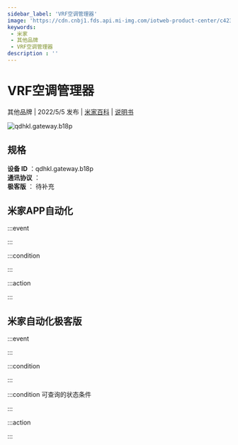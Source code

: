 ```yaml
---
sidebar_label: 'VRF空调管理器'
image: 'https://cdn.cnbj1.fds.api.mi-img.com/iotweb-product-center/c42320ca1e751877a02566d4aeba2fde_1650872646252.png?GalaxyAccessKeyId=AKVGLQWBOVIRQ3XLEW&Expires=9223372036854775807&Signature=4ZIKCfJZXXgu4k9STbrlbcG4jdU='
keywords: 
 - 米家
 - 其他品牌
 - VRF空调管理器
description : ''
---
```

# VRF空调管理器

其他品牌 | 2022/5/5 发布 | [米家百科](https://home.mi.com/webapp/content/baike/product/index.html?model=qdhkl.gateway.b18p) | [说明书](https://home.mi.com/views/introduction.html?model=qdhkl.gateway.b18p&region=cn)

![qdhkl.gateway.b18p](https://cdn.cnbj1.fds.api.mi-img.com/iotweb-product-center/c42320ca1e751877a02566d4aeba2fde_1650872646252.png?GalaxyAccessKeyId=AKVGLQWBOVIRQ3XLEW&Expires=9223372036854775807&Signature=4ZIKCfJZXXgu4k9STbrlbcG4jdU=)

## 规格  
> 
**设备 ID** ：qdhkl.gateway.b18p  
**通讯协议** ：  
**极客版**  ： 待补充 


## 米家APP自动化  

:::event  

:::

:::condition  

:::

:::action   

:::

## 米家自动化极客版  

:::event  

:::

:::condition  

:::

:::condition 可查询的状态条件  

:::

:::action  

:::

        
